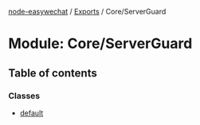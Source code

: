 [node-easywechat](../README.md) / [Exports](../modules.md) / Core/ServerGuard

# Module: Core/ServerGuard

## Table of contents

### Classes

- [default](../classes/Core_ServerGuard.default.md)
